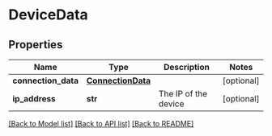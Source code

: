 # DeviceData

## Properties
Name | Type | Description | Notes
------------ | ------------- | ------------- | -------------
**connection_data** | [**ConnectionData**](ConnectionData.md) |  | [optional] 
**ip_address** | **str** | The IP of the device | [optional] 

[[Back to Model list]](../README.md#documentation-for-models) [[Back to API list]](../README.md#documentation-for-api-endpoints) [[Back to README]](../README.md)


